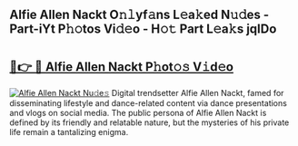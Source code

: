 ## Alfie Allen Nackt O𝚗𝚕yf𝚊ns L𝚎a𝚔ed N𝚞𝚍es - Part-iYt P𝚑𝚘tos Vi𝚍𝚎o - H𝚘𝚝 Part L𝚎a𝚔s jqIDo

# <h2><a href="http://kf1aby.oniu.top/?m=Alfie+Allen+Nackt">🔗👉 🔴 Alfie Allen Nackt P𝚑ot𝚘𝚜 V𝚒d𝚎o</a></h2>

[![Alfie Allen Nackt Nu𝚍e𝚜](https://i.imgur.com/0qMVB7G.gif)](http://kf1aby.oniu.top/?m=Alfie+Allen+Nackt)
Digital trendsetter Alfie Allen Nackt, famed for disseminating lifestyle and dance-related content via dance presentations and vlogs on social media. The public persona of Alfie Allen Nackt is defined by its friendly and relatable nature, but the mysteries of his private life remain a tantalizing enigma.  
